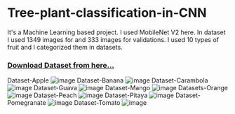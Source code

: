 # Tree-plant-classification-in-CNN
It's a Machine Learning based project. I used MobileNet V2 here. In dataset I used 1349 images for  and 333 images for validations. I used 10 types of fruit and I categorized them in datasets.

### <a href="https://drive.google.com/drive/folders/1VdrxZBshloNSJ46VVUvkkXKLtgggWyKS?usp=share_link">Download Dataset from here...</a>

Dataset-Apple
![image](https://user-images.githubusercontent.com/24592387/229769407-15a79c20-eeeb-4c4b-b195-75f4cad8d477.png)
Dataset-Banana
![image](https://user-images.githubusercontent.com/24592387/229769672-d33c19b9-ee41-4af1-8097-cb17f405ac66.png)
Dataset-Carambola
![image](https://user-images.githubusercontent.com/24592387/229769932-057e1e15-2393-4f86-81a0-938978770a37.png)
Dataset-Guava
![image](https://user-images.githubusercontent.com/24592387/229770189-740be1ca-557e-4ad8-9904-988a2a54a23f.png)
Dataset-Mango
![image](https://user-images.githubusercontent.com/24592387/229770368-5f307055-8250-4c7a-9b8c-4db1a86b9832.png)
Datasets-Orange
![image](https://user-images.githubusercontent.com/24592387/229770621-b10e8da2-6917-4211-aba9-f80554d4c137.png)
Dataset-Peach
![image](https://user-images.githubusercontent.com/24592387/229770791-409a2c81-110d-42f0-b4dd-91068f19d789.png)
Dataset-Pitaya
![image](https://user-images.githubusercontent.com/24592387/229770977-02525d9a-a1ca-4ea9-8333-480b8680fa2e.png)
Dataset-Pomegranate
![image](https://user-images.githubusercontent.com/24592387/229771224-989414d6-1d27-409b-a7e7-d81ea2aa5c5d.png)
Dataset-Tomato
![image](https://user-images.githubusercontent.com/24592387/229771388-d4202823-1a34-4b05-b75d-6c743e6ccd26.png)
